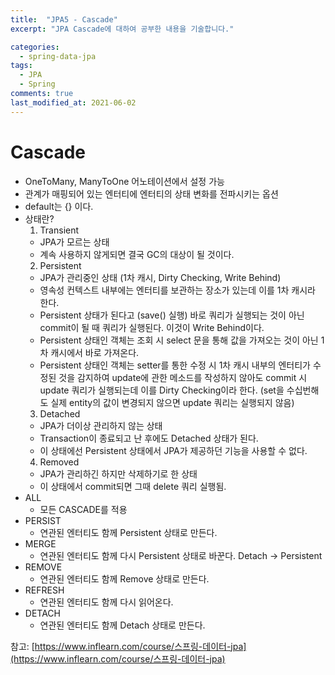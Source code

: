 ```yaml
---
title:  "JPA5 - Cascade"
excerpt: "JPA Cascade에 대하여 공부한 내용을 기술합니다."

categories:
  - spring-data-jpa
tags:
  - JPA
  - Spring
comments: true
last_modified_at: 2021-06-02
---
```


# Cascade
  * OneToMany, ManyToOne 어노테이션에서 설정 가능
  * 관계가 매핑되어 있는 엔터티에 엔터티의 상태 변화를 전파시키는 옵션
  * default는 {} 이다.
  * 상태란?
    1. Transient
      - JPA가 모르는 상태
      - 계속 사용하지 않게되면 결국 GC의 대상이 될 것이다.
    2. Persistent
      - JPA가 관리중인 상태 (1차 캐시, Dirty Checking, Write Behind)
      - 영속성 컨텍스트 내부에는 엔터티를 보관하는 장소가 있는데 이를 1차 캐시라 한다.
      - Persistent 상태가 된다고 (save() 실행) 바로 쿼리가 실행되는 것이 아닌 commit이 될 때 쿼리가 실행된다. 이것이 Write Behind이다.
      - Persistent 상태인 객체는 조회 시 select 문을 통해 값을 가져오는 것이 아닌 1차 캐시에서 바로 가져온다.
      - Persistent 상태인 객체는 setter를 통한 수정 시 1차 캐시 내부의 엔터티가 수정된 것을 감지하여 update에 관한 메소드를 작성하지 않아도 commit 시 update 쿼리가 실행되는데 이를 Dirty Checking이라 한다. (set을 수십번해도 실제 entity의 값이 변경되지 않으면 update 쿼리는 실행되지 않음)
    3. Detached
      - JPA가 더이상 관리하지 않는 상태
      - Transaction이 종료되고 난 후에도 Detached 상태가 된다.
      - 이 상태에선 Persistent 상태에서 JPA가 제공하던 기능을 사용할 수 없다.
    4. Removed
      - JPA가 관리하긴 하지만 삭제하기로 한 상태
      - 이 상태에서 commit되면 그때 delete 쿼리 실행됨.
  * ALL
    - 모든 CASCADE를 적용
  * PERSIST
    - 연관된 엔터티도 함께 Persistent 상태로 만든다.
  * MERGE
    - 연관된 엔터티도 함께 다시 Persistent 상태로 바꾼다. Detach -> Persistent
  * REMOVE
    - 연관된 엔터티도 함께 Remove 상태로 만든다.
  * REFRESH
    - 연관된 엔터티도 함께 다시 읽어온다.
  * DETACH
    - 연관된 엔터티도 함께 Detach 상태로 만든다.



  참고: [https://www.inflearn.com/course/스프링-데이터-jpa](https://www.inflearn.com/course/스프링-데이터-jpa)